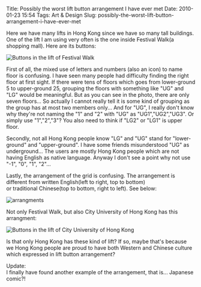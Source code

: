 Title: Possibly the worst lift button arrangement I have ever met
Date: 2010-01-23 15:54
Tags: Art &amp; Design
Slug: possibly-the-worst-lift-button-arrangement-i-have-ever-met

Here we have many lifts in Hong Kong since we have so many tall
buildings. One of the lift I am using very often is the one inside
Festival Walk(a shopping mall). Here are its buttons:

![Buttons in the lift of Festival Walk][]

First of all, the mixed use of letters and numbers (also an icon) to
name floor is confusing. I have seen many people had difficulty finding
the right floor at first sight. If there were tens of floors which goes
from lower-ground 5 to upper-ground 25, grouping the floors with
something like "UG" and "LG" would be meaningful. But as you can see in
the photo, there are only seven floors... So actually I cannot really
tell it is some kind of grouping as the group has at most
two members only... And for "UG", I really don't know why they're not
naming the "1" and "2" with "UG" as "UG1","UG2","UG3". Or simply use
"1","2","3"? You also need to think if "LG2" or "LG1" is upper floor.

Secondly, not all Hong Kong people know "LG" and "UG" stand for
"lower-ground" and "upper-ground". I have some friends misunderstood
"UG" as underground... The users are mostly Hong Kong people which are
not having English as native language. Anyway I don't see a point why
not use "-1", "0", "1", "2"...

Lastly, the arrangement of the grid is confusing. The arrangement is
different from written English(left to right, top to bottom)
or traditional Chinese(top to bottom, right to left). See below:

![arrangments](/files/2010/arrangments.png)

Not only Festival Walk, but also City University of Hong Kong has this
arrangment:

![Buttons in the lift of City University of Hong Kong][]

Is that only Hong Kong has these kind of lift? If so, maybe that's
because we Hong Kong people are proud to have both Western and Chinese
culture which expressed in lift button arrangement?

Update:  
I finally have found another example of the arrangement, that is...
Japanese comic?!

  [Buttons in the lift of Festival Walk]: http://farm3.staticflickr.com/2714/4297220330_e87d036e51_z.jpg
  [Buttons in the lift of City University of Hong Kong]: http://farm3.staticflickr.com/2709/4296473837_c11e29626a_z.jpg?zz=1
